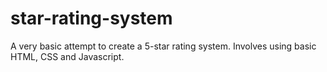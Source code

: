 # star-rating-system
A very basic attempt to create a 5-star rating system. Involves using basic HTML, CSS and Javascript.
